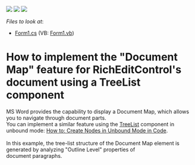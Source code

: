 <!-- default badges list -->
![](https://img.shields.io/endpoint?url=https://codecentral.devexpress.com/api/v1/VersionRange/128610574/13.2.10%2B)
[![](https://img.shields.io/badge/Open_in_DevExpress_Support_Center-FF7200?style=flat-square&logo=DevExpress&logoColor=white)](https://supportcenter.devexpress.com/ticket/details/T164630)
[![](https://img.shields.io/badge/📖_How_to_use_DevExpress_Examples-e9f6fc?style=flat-square)](https://docs.devexpress.com/GeneralInformation/403183)
<!-- default badges end -->
<!-- default file list -->
*Files to look at*:

* [Form1.cs](./CS/WindowsFormsApplication1/Form1.cs) (VB: [Form1.vb](./VB/WindowsFormsApplication1/Form1.vb))
<!-- default file list end -->
# How to implement the "Document Map" feature for RichEditControl's document using a TreeList component


<p>MS Word provides the capability to display a Document Map, which allows you to navigate through document parts.<br />You can implement a similar feature using the <a href="https://documentation.devexpress.com/#WindowsForms/clsDevExpressXtraTreeListTreeListtopic">TreeList</a> component in unbound mode: <a href="https://documentation.devexpress.com/#WindowsForms/CustomDocument5559">How to: Create Nodes in Unbound Mode in Code</a>.<br /><br />In this example, the tree-list structure of the Document Map element is generated by analyzing "Outline Level" properties of document paragraphs. </p>

<br/>


